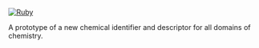 [![Ruby](https://github.com/JanCBrammer/nInChI/actions/workflows/ruby.yml/badge.svg)](https://github.com/JanCBrammer/nInChI/actions/workflows/ruby.yml)

A prototype of a new chemical identifier and descriptor for all domains of chemistry.
